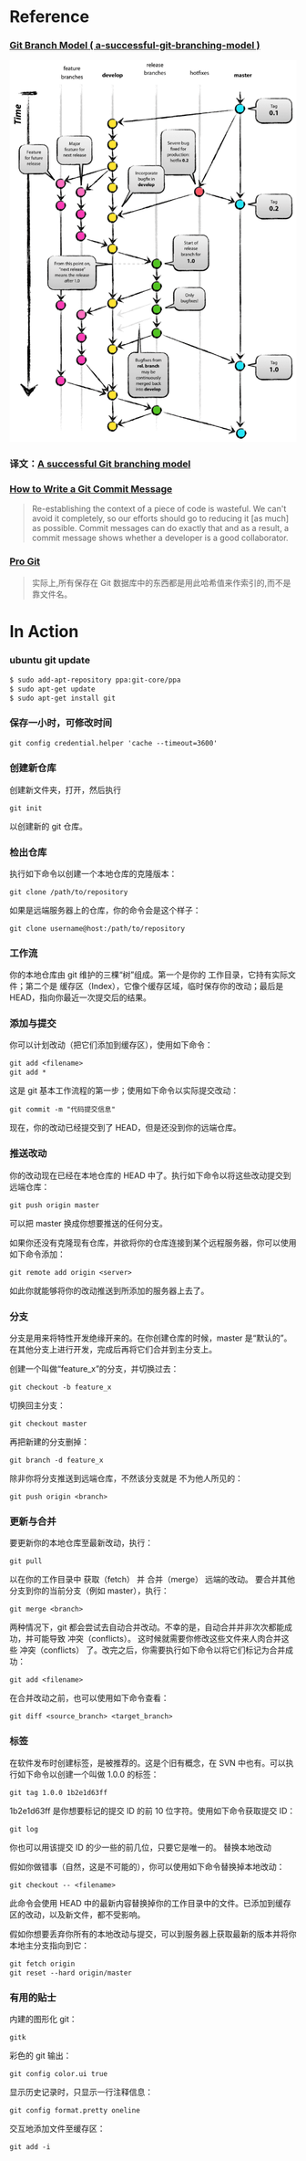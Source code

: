 # Reference
### [Git Branch Model ( a-successful-git-branching-model )](http://nvie.com/posts/a-successful-git-branching-model/)
![a-successful-git-branching-model](images/git-model@2x.png)

### 译文：[A successful Git branching model](http://blog.jobbole.com/109466/?utm_source=blog.jobbole.com&utm_medium=relatedPosts)

### [How to Write a Git Commit Message](http://chris.beams.io/posts/git-commit/)
>Re-establishing the context of a piece of code is wasteful. We can't avoid it completely, so our efforts should go to reducing it [as much] as possible. Commit messages can do exactly that and as a result, a commit message shows whether a developer is a good collaborator.

### [Pro Git](https://git-scm.com/book/zh/v2)

>实际上,所有保存在 Git 数据库中的东西都是用此哈希值来作索引的,而不是靠文件名。

# In Action

### ubuntu git update
```
$ sudo add-apt-repository ppa:git-core/ppa
$ sudo apt-get update
$ sudo apt-get install git
```
### 保存一小时，可修改时间
```
git config credential.helper 'cache --timeout=3600'
```
### 创建新仓库

创建新文件夹，打开，然后执行
```github
git init
```
以创建新的 git 仓库。


### 检出仓库

执行如下命令以创建一个本地仓库的克隆版本：
```github
git clone /path/to/repository
```
如果是远端服务器上的仓库，你的命令会是这个样子：
```github
git clone username@host:/path/to/repository
```

### 工作流

你的本地仓库由 git 维护的三棵“树”组成。第一个是你的 工作目录，它持有实际文件；第二个是 缓存区（Index），它像个缓存区域，临时保存你的改动；最后是 HEAD，指向你最近一次提交后的结果。


### 添加与提交

你可以计划改动（把它们添加到缓存区），使用如下命令：
```github
git add <filename>
git add *
```
这是 git 基本工作流程的第一步；使用如下命令以实际提交改动：
```github
git commit -m "代码提交信息"
```
现在，你的改动已经提交到了 HEAD，但是还没到你的远端仓库。

### 推送改动

你的改动现在已经在本地仓库的 HEAD 中了。执行如下命令以将这些改动提交到远端仓库：
```github
git push origin master
```
可以把 master 换成你想要推送的任何分支。

如果你还没有克隆现有仓库，并欲将你的仓库连接到某个远程服务器，你可以使用如下命令添加：
```github
git remote add origin <server>
```
如此你就能够将你的改动推送到所添加的服务器上去了。


### 分支

分支是用来将特性开发绝缘开来的。在你创建仓库的时候，master 是“默认的”。在其他分支上进行开发，完成后再将它们合并到主分支上。

创建一个叫做“feature_x”的分支，并切换过去：
```
git checkout -b feature_x
```
切换回主分支：
```
git checkout master
```
再把新建的分支删掉：
```
git branch -d feature_x
```
除非你将分支推送到远端仓库，不然该分支就是 不为他人所见的：
```
git push origin <branch>
```


### 更新与合并

要更新你的本地仓库至最新改动，执行：
```
git pull
```
以在你的工作目录中 获取（fetch） 并 合并（merge） 远端的改动。
要合并其他分支到你的当前分支（例如 master），执行：
```
git merge <branch>
```
两种情况下，git 都会尝试去自动合并改动。不幸的是，自动合并并非次次都能成功，并可能导致 冲突（conflicts）。 这时候就需要你修改这些文件来人肉合并这些 冲突（conflicts） 了。改完之后，你需要执行如下命令以将它们标记为合并成功：
```
git add <filename>
```
在合并改动之前，也可以使用如下命令查看：
```
git diff <source_branch> <target_branch>
```

### 标签

在软件发布时创建标签，是被推荐的。这是个旧有概念，在 SVN 中也有。可以执行如下命令以创建一个叫做 1.0.0 的标签：
```
git tag 1.0.0 1b2e1d63ff
```
1b2e1d63ff 是你想要标记的提交 ID 的前 10 位字符。使用如下命令获取提交 ID：
```
git log
```
你也可以用该提交 ID 的少一些的前几位，只要它是唯一的。
替换本地改动

假如你做错事（自然，这是不可能的），你可以使用如下命令替换掉本地改动：
```
git checkout -- <filename>
```
此命令会使用 HEAD 中的最新内容替换掉你的工作目录中的文件。已添加到缓存区的改动，以及新文件，都不受影响。

假如你想要丢弃你所有的本地改动与提交，可以到服务器上获取最新的版本并将你本地主分支指向到它：
```
git fetch origin
git reset --hard origin/master
```

### 有用的贴士

内建的图形化 git：
```
gitk
```
彩色的 git 输出：
```
git config color.ui true
```
显示历史记录时，只显示一行注释信息：
```
git config format.pretty oneline
```
交互地添加文件至缓存区：
```
git add -i
```
